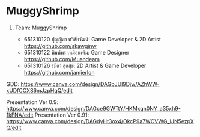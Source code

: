 # MuggyShrimp

1. Team: MuggyShrimp

   - 651310120 ปุญญิศา ทวีชัยวัฒน์: Game Developer & 2D Artist
      https://github.com/skawginw
    - 651310122 พิมพ์พร เหมือนเดิม: Game Designer
      https://github.com/Muandeam
    - 651310126 รมิดา สุดสุข: 2D Artist & Game Developer
      https://github.com/jamierlon

GDD: https://www.canva.com/design/DAGbJUl9Djw/AZhWW-xUDfCCXS6mJzpHqQ/edit

Presentation Ver 0.9: https://www.canva.com/design/DAGce9GWTtY/HKMxqn0NY_a35xh9-1kFNA/edit
Presentation Ver 0.91: https://www.canva.com/design/DAGdyHt3ox4/OkcP9a7WOVWG_IJN5ezpXQ/edit
